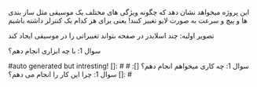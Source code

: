 این پروژه میخواهد نشان دهد که چگونه ویژگی های مختلف یک موسیقی مثل ساز بندی ها و پیچ و سرعت به صورت لایو تغییر کنند!
یعنی برای هر کدام یک کنترلر داشته باشیم

تصویر اولیه:
چند اسلایدر در صفحه بتواند تغییراتی را در موسیقی ایجاد کند

سوال 1: با چه ابزاری انجام دهم؟

#auto generated but intresting!
[]: # سوال 1: چه کاری میخواهم انجام دهم؟
[]: # سوال 1: چرا این کار را انجام می دهم؟
[]: #
